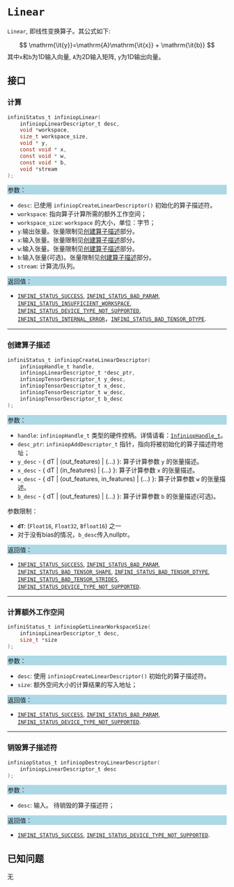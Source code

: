 
# `Linear`

`Linear`, 即线性变换算子。其公式如下:

$$
  \mathrm{\it{y}}=\mathrm{A}\mathrm{\it{x}} + \mathrm{\it{b}}
$$
其中`x`和`b`为1D输入向量, `A`为2D输入矩阵, `y`为1D输出向量。

## 接口

### 计算

```c
infiniStatus_t infiniopLinear(
    infiniopLinearDescriptor_t desc,
    void *workspace,
    size_t workspace_size,
    void * y,
    const void * x,
    const void * w,
    const void * b,
    void *stream
);
```
<div style="background-color: lightblue; padding: 1px;"> 参数： </div>

- `desc`:
  已使用 `infiniopCreateLinearDescriptor()` 初始化的算子描述符。
- `workspace`:
  指向算子计算所需的额外工作空间；
- `workspace_size`:
  `workspace` 的大小，单位：字节；
- `y`:输出张量。张量限制见[创建算子描述](#创建算子描述)部分。
- `x`:输入张量。张量限制见[创建算子描述](#创建算子描述)部分。
- `w`:输入张量。张量限制见[创建算子描述](#创建算子描述)部分。
- `b`:输入张量(可选)。张量限制见[创建算子描述](#创建算子描述)部分。
 - `stream`: 计算流/队列。

<div style="background-color: lightblue; padding: 1px;">  返回值：</div>

- [`INFINI_STATUS_SUCCESS`], [`INFINI_STATUS_BAD_PARAM`], [`INFINI_STATUS_INSUFFICIENT_WORKSPACE`], [`INFINI_STATUS_DEVICE_TYPE_NOT_SUPPORTED`], [`INFINI_STATUS_INTERNAL_ERROR`]，[`INFINI_STATUS_BAD_TENSOR_DTYPE`].

---

### 创建算子描述

```c
infiniStatus_t infiniopCreateLinearDescriptor(
    infiniopHandle_t handle,
    infiniopLinearDescriptor_t *desc_ptr,
    infiniopTensorDescriptor_t y_desc,
    infiniopTensorDescriptor_t x_desc,
    infiniopTensorDescriptor_t w_desc,
    infiniopTensorDescriptor_t b_desc
);
```
<div style="background-color: lightblue; padding: 1px;"> 参数：</div>

- `handle`:
  `infiniopHandle_t` 类型的硬件控柄。详情请看：[`InfiniopHandle_t`]。
- `desc_ptr`:
  `infiniopAddDescriptor_t` 指针，指向将被初始化的算子描述符地址；
- `y_desc` - { dT | (out_features) | (...) }:
     算子计算参数 `y` 的张量描述。
- `x_desc` - { dT | (in_features) | (...) }:
     算子计算参数 `x` 的张量描述。
- `w_desc` - { dT | (out_features, in_features) | (...) }:
     算子计算参数 `w` 的张量描述。
- `b_desc` - { dT | (out_features) | (...) }:
     算子计算参数 `b` 的张量描述(可选)。

参数限制：

- **`dT`**:  (`Float16`, `Float32`, `Bfloat16`) 之一
- 对于没有bias的情况，`b_desc`传入nullptr。

<div style="background-color: lightblue; padding: 1px;"> 返回值：</div>

- [`INFINI_STATUS_SUCCESS`], [`INFINI_STATUS_BAD_PARAM`], [`INFINI_STATUS_BAD_TENSOR_SHAPE`], [`INFINI_STATUS_BAD_TENSOR_DTYPE`], [`INFINI_STATUS_BAD_TENSOR_STRIDES`], [`INFINI_STATUS_DEVICE_TYPE_NOT_SUPPORTED`].
---

### 计算额外工作空间

```c
infiniStatus_t infiniopGetLinearWorkspaceSize(
    infiniopLinearDescriptor_t desc,
    size_t *size
);
```
<div style="background-color: lightblue; padding: 1px;"> 参数：</div>

- `desc`: 使用 `infiniopCreateLinearDescriptor()` 初始化的算子描述符。
- `size`:
  额外空间大小的计算结果的写入地址；

<div style="background-color: lightblue; padding: 1px;"> 返回值：</div>

 - [`INFINI_STATUS_SUCCESS`], [`INFINI_STATUS_BAD_PARAM`], [`INFINI_STATUS_DEVICE_TYPE_NOT_SUPPORTED`].

---

### 销毁算子描述符

```c
infiniopStatus_t infiniopDestroyLinearDescriptor(
    infiniopLinearDescriptor_t desc
);
```

<div style="background-color: lightblue; padding: 1px;"> 参数： </div>

- `desc`:
  输入。 待销毁的算子描述符；

<div style="background-color: lightblue; padding: 1px;"> 返回值： </div>

- [`INFINI_STATUS_SUCCESS`], [`INFINI_STATUS_DEVICE_TYPE_NOT_SUPPORTED`].

## 已知问题

无

<!-- 链接 -->
[`InfiniopHandle_t`]: /infiniop/handle/README.md

[`INFINI_STATUS_SUCCESS`]: /common/status/README.md#INFINI_STATUS_SUCCESS
[`INFINI_STATUS_BAD_PARAM`]: /common/status/README.md#INFINI_STATUS_BAD_PARAM
[`INFINI_STATUS_INSUFFICIENT_WORKSPACE`]: /common/status/README.md#INFINI_STATUS_INSUFFICIENT_WORKSPACE
[`INFINI_STATUS_DEVICE_TYPE_NOT_SUPPORTED`]: /common/status/README.md#INFINI_STATUS_DEVICE_TYPE_NOT_SUPPORTED
[`INFINI_STATUS_INTERNAL_ERROR`]: /common/status/README.md#INFINI_STATUS_INTERNAL_ERROR
[`INFINI_STATUS_NULL_POINTER`]: /common/status/README.md#INFINI_STATUS_NULL_POINTER
[`INFINI_STATUS_BAD_TENSOR_SHAPE`]: /common/status/README.md#INFINI_STATUS_BAD_TENSOR_SHAPE
[`INFINI_STATUS_BAD_TENSOR_DTYPE`]: /common/status/README.md#INFINI_STATUS_BAD_TENSOR_DTYPE
[`INFINI_STATUS_BAD_TENSOR_STRIDES`]: /common/status/README.md#INFINI_STATUS_BAD_TENSOR_STRIDES
